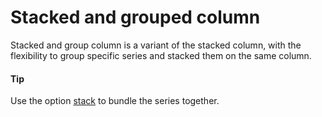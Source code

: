 # Stacked and grouped column

Stacked and group column is a variant of the stacked column, with the flexibility to group specific series and stacked them on the same column.

#### Tip
Use the option [stack](http://api.highcharts.com/highcharts/plotOptions.column.stacking) to bundle the series together.